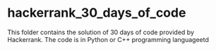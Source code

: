 # hackerrank_30_days_of_code
This folder contains the solution of 30 days of code provided by Hackerrank.
The code is in Python or C++ programming languageetd
